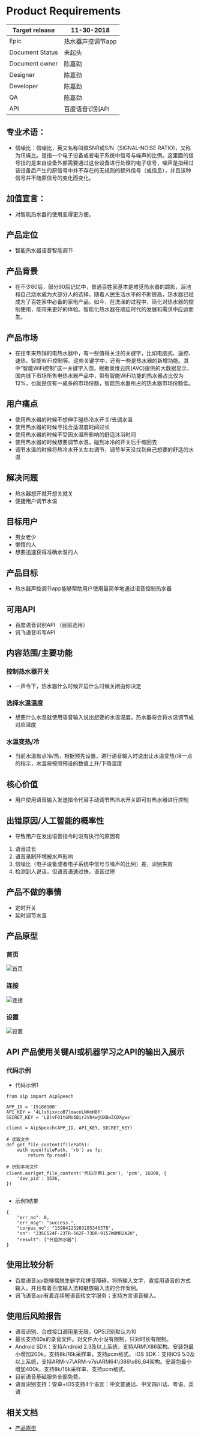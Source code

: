 # Product Requirements


| Target release | 11-30-2018 |
| ------ | ------ |
| Epic | 热水器声控调节app |
| Document Status | 未起头 |
| Document owner | 陈嘉劲 |
| Designer | 陈嘉劲 |
| Developer | 陈嘉劲 |
| QA | 陈嘉劲 |
| API | 百度语音识别API | 

## 专业术语：
* 信噪比：信噪比，英文名称叫做SNR或S/N（SIGNAL-NOISE RATIO)，又称为讯噪比。是指一个电子设备或者电子系统中信号与噪声的比例。这里面的信号指的是来自设备外部需要通过这台设备进行处理的电子信号，噪声是指经过该设备后产生的原信号中并不存在的无规则的额外信号（或信息），并且该种信号并不随原信号的变化而变化。

## 加值宣言：
* 对智能热水器的使用变得更方便。

## 产品定位
* 智能热水器语音智能调节

## 产品背景
* 在不少80后，部分90后记忆中，普通百姓家基本是难觅热水器的踪影，浴池和自己烧水成为大部分人的选择。随着人民生活水平的不断提高，热水器已经成为了百姓家中必备的家电产品。如今，在洗澡的过程中，简化对热水器的控制使用，能带来更好的体验。智能化热水器在顺应时代的发展和需求中应运而生。

## 产品市场
* 在往年来热销的电热水器中，有一些值得关注的关键字，比如电脑式、遥控、速热、智能WiFi控制等。这些关键字中，还有一些是热水器的新增功能。其中“智能WiFi控制”这一关键字入围，根据奥维云网(AVC)提供的大数据显示，国内线下市场所售电热水器产品中，带有智能WiFi功能的热水器占比仅为12%，也就是仅有一成多的市场份额，智能热水器所占的热水器市场份额低。

## 用户痛点
* 使用热水器的时候不想伸手碰热冷水开关/去调水温
* 使用热水器的时候寻找合适温度时间过长
* 使用热水器的时候不受因水温所影响的舒适沐浴时间
* 使用热水器的时候想要调节水温，碰到冰冷的开关后手缩回去
* 调节水温的时候将热冷水开关左右调节，调节半天没找到自己想要的舒适的水温

## 解决问题
* 热水器想开就开想关就关
* 便捷用户调节水温  

## 目标用户
* 男女老少
* 懒惰的人
* 想要迅速获得准确水温的人

## 产品目标
* 热水器声控调节app能够帮助用户使用最简单地通过语音控制热水器

## 可用API
* 百度语音识别API （目前选用）
* 讯飞语音听写API

## 内容范围/主要功能

### 控制热水器开关
* 一声令下，热水器什么时候开启什么时候关闭由你决定

### 选择水温温度
* 想要什么水温就使用语音输入说出想要的水温温度，热水器将会将水温调节成对应温度

### 水温变热/冷
* 当前水温有点冷/热，根据预先设置，进行语音输入时说出让水温变热/冷一点的指示，水温将按照预设的数值上升/下降温度

## 核心价值
* 用户使用语音输入发送指令代替手动调节热冷水开关即可对热水器进行控制

## 出错原因/人工智能的概率性
* 导致用户在发出语音指令时没有执行的原因有

1. 语音过长
2. 语音录制环境被水声影响
3. 信噪比（电子设备或者电子系统中信号与噪声的比例）差，识别失败
4. 检测到人说话，但语音语速过快，语音过短

## 产品不做的事情
* 定时开关
* 延时调节水温

## 产品原型

### 首页

![首页](https://github.com/a774032767/API_AI_ML/blob/master/image/%E9%A6%96%E9%A1%B5.png)

### 连接

![连接](https://github.com/a774032767/API_AI_ML/blob/master/image/%E8%BF%9E%E6%8E%A5.png)

### 设置

![设置](https://github.com/a774032767/API_AI_ML/blob/master/image/%E8%AE%BE%E7%BD%AE.png)

  

## API 产品使用关键AI或机器学习之API的输出入展示


### 代码示例

* 代码示例1

```
from aip import AipSpeech

APP_ID = '15180100'
API_KEY = '4Lls6ixvcoB7lmacnLNKmH8f'
SECRET_KEY = 'LBlvF01tGMU6Bir2Vb4wjUXBwZCDXyws'

client = AipSpeech(APP_ID, API_KEY, SECRET_KEY)

# 读取文件
def get_file_content(filePath):
    with open(filePath, 'rb') as fp:
        return fp.read()

# 识别本地文件
client.asr(get_file_content('代码示例1.pcm'), 'pcm', 16000, {
    'dev_pid': 1536,
})


```
* 示例1结果

```
{
    "err_no": 0,
    "err_msg": "success.",
    "corpus_no": "15984125203285346378",
    "sn": "235C524F-23TR-562F-73DR-9157WOMR2A2H",
    "result": ["开启热水器"]
}
```

## 使用比较分析
* 百度语音api能够摆脱生僻字和拼音障碍，将所输入文字，直接用语音的方式输入，并且有着百度输入法和魅族输入法的合作案例。
* 讯飞语音api有着连续短语音转文字服务；支持方言语音输入。

## 使用后风险报告
* 语音识别、合成接口调用量无限。QPS识别默认为10
* 最长支持60s的录音文件。对文件大小没有限制，只对时长有限制。
* Android SDK：支持Android 2.3及以上系统，支持ARM\X86架构。安装包最小增加200k，支持8k/16k采样率，支持pcm格式。
iOS SDK：支持iOS 5.0及以上系统，支持ARM-v7\ARM-v7s\ARM64\i386\x86_64架构。安装包最小增加400k，支持8k/16k采样率，支持pcm格式。
* 目前语音基础服务全部免费。
* 语音识别支持：安卓+IOS支持4个语言：中文普通话、中文四川话、粤语、英语

## 相关文档
* [产品原型](https://a774032767.github.io/API_AI_ML_app/index.html)
